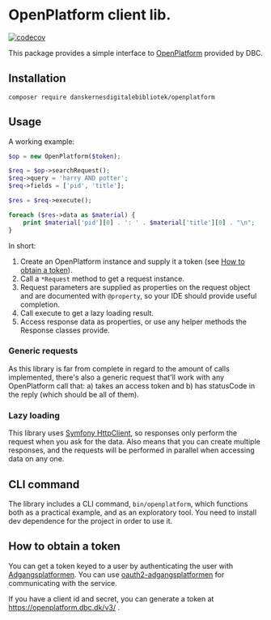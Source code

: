 # OpenPlatform client lib.

[![codecov](https://codecov.io/gh/reload/openplatform/branch/master/graph/badge.svg)](https://codecov.io/gh/reload/openplatform)

This package provides a simple interface to
[OpenPlatform](https://openplatform.dbc.dk/v3/) provided by DBC.

## Installation

```shell
composer require danskernesdigitalebibliotek/openplatform
```

## Usage

A working example:

``` php
$op = new OpenPlatform($token);

$req = $op->searchRequest();
$req->query = 'harry AND potter';
$req->fields = ['pid', 'title'];

$res = $req->execute();

foreach ($res->data as $material) {
    print $material['pid'][0] . ': ' . $material['title'][0] . "\n";
}
```

In short:

1. Create an OpenPlatform instance and supply it a token (see [How to
   obtain a token](#how-to-obtain-a-token)).
2. Call a `*Request` method to get a request instance.
3. Request parameters are supplied as properties on the request object
   and are documented with `@property`, so your IDE should provide
   useful completion.
4. Call execute to get a lazy loading result.
5. Access response data as properties, or use any helper methods the
   Response classes provide.

### Generic requests

As this library is far from complete in regard to the amount of calls
implemented, there's also a generic request that'll work with any
OpenPlatform call that: a) takes an access token and b) has statusCode
in the reply (which should be all of them).

### Lazy loading

This library uses [Symfony
HttpClient](https://symfony.com/doc/current/components/http_client.html),
so responses only perform the request when you ask for the data. Also
means that you can create multiple responses, and the requests will be
performed in parallel when accessing data on any one.

## CLI command

The library includes a CLI command, `bin/openplatform`, which
functions both as a practical example, and as an exploratory tool. You
need to install dev dependence for the project in order to use it.

## How to obtain a token

You can get a token keyed to a user by authenticating the user with
[Adgangsplatformen](https://github.com/DBCDK/hejmdal). You can use
[oauth2-adgangsplatformen](https://github.com/reload/oauth2-adgangsplatformen)
for communicating with the service.

If you have a client id and secret, you can generate a token at
https://openplatform.dbc.dk/v3/ .
